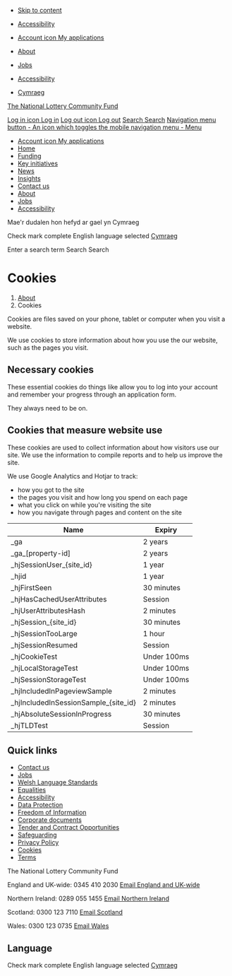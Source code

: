 * [Skip to content](#content)
* [Accessibility](https://www.tnlcommunityfund.org.uk/about/customer-service/accessibility "Our commitment to accessibility and inclusion")

* [Account icon My applications](https://www.tnlcommunityfund.org.uk/apply)
* [About](https://www.tnlcommunityfund.org.uk/about)
* [Jobs](https://www.tnlcommunityfund.org.uk/jobs)
* [Accessibility](https://www.tnlcommunityfund.org.uk/about/customer-service/accessibility)
* [Cymraeg](https://www.tnlcommunityfund.org.uk/welsh/about/customer-service/cookies)

[The National Lottery Community Fund](https://www.tnlcommunityfund.org.uk/)

[Log in icon Log in](https://www.tnlcommunityfund.org.uk/user/login) [Log out icon Log out](https://www.tnlcommunityfund.org.uk/user/logout) [Search Search](#global-search) [Navigation menu button \- An icon which toggles the mobile navigation menu - Menu](#global-nav)

* [Account icon My applications](https://www.tnlcommunityfund.org.uk/apply)
* [Home](https://www.tnlcommunityfund.org.uk/)
* [Funding](https://www.tnlcommunityfund.org.uk/funding "Funding")
* [Key initiatives](https://www.tnlcommunityfund.org.uk/key-initiatives "Key initiatives")
* [News](https://www.tnlcommunityfund.org.uk/news "News")
* [Insights](https://www.tnlcommunityfund.org.uk/insights "Insights")
* [Contact us](https://www.tnlcommunityfund.org.uk/contact "Contact us")
* [About](https://www.tnlcommunityfund.org.uk/about)
* [Jobs](https://www.tnlcommunityfund.org.uk/jobs)
* [Accessibility](https://www.tnlcommunityfund.org.uk/about/customer-service/accessibility)

Mae'r dudalen hon hefyd ar gael yn Cymraeg

Check mark complete English language selected [Cymraeg](https://www.tnlcommunityfund.org.uk/welsh/about/customer-service/cookies)

Enter a search term  Search Search

Cookies
=======

1. [About](https://www.tnlcommunityfund.org.uk/about)
2. Cookies

Cookies are files saved on your phone, tablet or computer when you visit a website.

We use cookies to store information about how you use the our website, such as the pages you visit.

Necessary cookies
-----------------

These essential cookies do things like allow you to log into your account and remember your progress through an application form.

They always need to be on.

Cookies that measure website use
--------------------------------

These cookies are used to collect information about how visitors use our site. We use the information to compile reports and to help us improve the site.

We use Google Analytics and Hotjar to track:

* how you got to the site
* the pages you visit and how long you spend on each page
* what you click on while you're visiting the site
* how you navigate through pages and content on the site

| Name | Expiry |
| --- | --- |
| \_ga | 2 years |
| \_ga\_\[property-id\] | 2 years |
| \_hjSessionUser\_{site\_id} | 1 year |
| \_hjid | 1 year |
| \_hjFirstSeen | 30 minutes |
| \_hjHasCachedUserAttributes | Session |
| \_hjUserAttributesHash | 2 minutes |
| \_hjSession\_{site\_id} | 30 minutes |
| \_hjSessionTooLarge | 1 hour |
| \_hjSessionResumed | Session |
| \_hjCookieTest | Under 100ms |
| \_hjLocalStorageTest | Under 100ms |
| \_hjSessionStorageTest | Under 100ms |
| \_hjIncludedInPageviewSample | 2 minutes |
| \_hjIncludedInSessionSample\_{site\_id} | 2 minutes |
| \_hjAbsoluteSessionInProgress | 30 minutes |
| \_hjTLDTest | Session |

Quick links
-----------

* [Contact us](https://www.tnlcommunityfund.org.uk/contact)
* [Jobs](https://www.tnlcommunityfund.org.uk/jobs)
* [Welsh Language Standards](https://www.tnlcommunityfund.org.uk/about/customer-service/welsh-language-scheme)
* [Equalities](https://www.tnlcommunityfund.org.uk/about/customer-service/equalities)
* [Accessibility](https://www.tnlcommunityfund.org.uk/about/customer-service/accessibility)
* [Data Protection](https://www.tnlcommunityfund.org.uk/about/customer-service/data-protection)
* [Freedom of Information](https://www.tnlcommunityfund.org.uk/about/customer-service/freedom-of-information)
* [Corporate documents](https://www.tnlcommunityfund.org.uk/about/customer-service/corporate-documents)
* [Tender and Contract Opportunities](https://www.tnlcommunityfund.org.uk/about/customer-service/supplier-zone)
* [Safeguarding](https://www.tnlcommunityfund.org.uk/about/customer-service/safeguarding)
* [Privacy Policy](https://www.tnlcommunityfund.org.uk/about/customer-service/privacy-policy)
* [Cookies](https://www.tnlcommunityfund.org.uk/about/customer-service/cookies)
* [Terms](https://www.tnlcommunityfund.org.uk/about/customer-service/terms-of-use)

The National Lottery Community Fund

England and UK-wide: 0345 410 2030 [Email England and UK-wide](mailto:general.enquiries@tnlcommunityfund.org.uk)

Northern Ireland: 0289 055 1455 [Email Northern Ireland](mailto:enquiries.ni@tnlcommunityfund.org.uk)

Scotland: 0300 123 7110 [Email Scotland](mailto:advicescotland@tnlcommunityfund.org.uk)

Wales: 0300 123 0735 [Email Wales](mailto:wales@tnlcommunityfund.org.uk)

Language
--------

Check mark complete English language selected [Cymraeg](https://www.tnlcommunityfund.org.uk/welsh/about/customer-service/cookies)